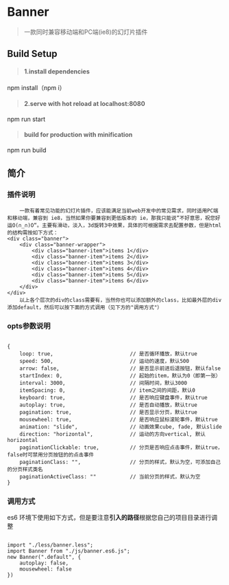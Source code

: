 # Banner #

>  一款同时兼容移动端和PC端(ie8)的幻灯片插件

## Build Setup ##

> #### 1.install dependencies ####
npm install（npm i）

> #### 2.serve with hot reload at localhost:8080 ####
npm run start

> #### build for production with minification ####
npm run build

## 简介 ##
### 插件说明 ###
		一款有着常见功能的幻灯片插件，应该能满足当前web开发中的常见需求，同时适用PC端和移动端，兼容到 ie8，当然如果你要兼容到更低版本的 ie，那我只能说“不好意思，祝您好运O(∩_∩)O“。主要有滑动，淡入，3d旋转3中效果，具体的可根据需求去配置参数，但是html的结构需按如下方式：
	<div class="banner">
		<div class="banner-wrapper">
			<div class="banner-item">items 1</div>
			<div class="banner-item">items 2</div>
			<div class="banner-item">items 3</div>
			<div class="banner-item">items 4</div>
			<div class="banner-item">items 5</div>
			<div class="banner-item">items 6</div>
		</div>
	</div>
		以上各个层次的div的class需要有，当然你也可以添加额外的class，比如最外层的div添加default，然后可以按下面的方式调用（见下方的"调用方式"）

### opts参数说明 ###
<pre><code>
{
	loop: true,							// 是否循环播放，默认true
	speed: 500,							// 运动的速度，默认500
	arrow: false,						// 是否显示前进后退按钮，默认false
	startIndex: 0,						// 起始的item，默认为0（即第一张）
	interval: 3000,						// 间隔时间，默认3000
	itemSpacing: 0,					   	// item之间的间距，默认0
	keyboard: true,						// 是否响应键盘事件，默认true
	autoplay: true,						// 是否自动播放，默认true
	pagination: true,					// 是否显示分页，默认true
	mousewheel: true,					// 是否响应鼠标滚轮事件，默认true
	animation: "slide",       			// 动画效果cube, fade, 默认slide
	direction: "horizontal", 			// 运动的方向vertical, 默认horizontal
	paginationClickable: true,	   		// 分页是否响应点击事件，默认true，false时可禁用分页按钮的的点击事件
	paginationClass: "",		        // 分页的样式，默认为空，可添加自己的分页样式类名
	paginationActiveClass: ""			// 当前分页的样式，默认为空
}
</pre></code>

### 调用方式 ###
es6 环境下使用如下方式，但是要注意**引入的路径**根据您自己的项目目录进行调整
<pre><code>
import "./less/banner.less";
import Banner from "./js/banner.es6.js";
new Banner(".default", {
	autoplay: false,
	mousewheel: false
})
</code></pre>